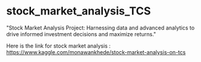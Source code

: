 # stock_market_analysis_TCS

"Stock Market Analysis Project: Harnessing data and advanced analytics to drive informed investment decisions and maximize returns."


Here is the link for stock market analysis : https://www.kaggle.com/monawankhede/stock-market-analysis-on-tcs
